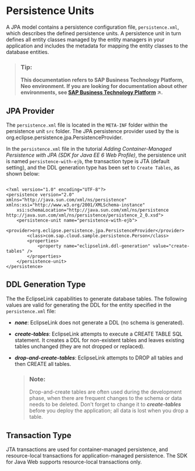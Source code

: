 <!-- loioe7beab5abb571014949ff631a2e90095 -->

# Persistence Units

A JPA model contains a persistence configuration file, `persistence.xml`, which describes the defined persistence units. A persistence unit in turn defines all entity classes managed by the entity managers in your application and includes the metadata for mapping the entity classes to the database entities.

> ### Tip:  
> **This documentation refers to SAP Business Technology Platform, Neo environment. If you are looking for documentation about other environments, see [SAP Business Technology Platform](https://help.sap.com/viewer/65de2977205c403bbc107264b8eccf4b/Cloud/en-US/6a2c1ab5a31b4ed9a2ce17a5329e1dd8.html "SAP Business Technology Platform (SAP BTP) is an integrated offering comprised of four technology portfolios: database and data management, application development and integration, analytics, and intelligent technologies. The platform offers users the ability to turn data into business value, compose end-to-end business processes, and build and extend SAP applications quickly.") :arrow_upper_right:.**



## JPA Provider

The `persistence.xml` file is located in the `META-INF` folder within the persistence unit `src` folder. The JPA persistence provider used by the is org.eclipse.persistence.jpa.PersistenceProvider.



In the `persistence.xml` file in the tutorial *Adding Container-Managed Persistence with JPA \(SDK for Java EE 6 Web Profile\)*, the persistence unit is named `persistence-with-ejb`, the transaction type is JTA \(default setting\), and the DDL generation type has been set to `Create Tables`, as shown below:

```

<?xml version="1.0" encoding="UTF-8"?>
<persistence version="2.0" xmlns="http://java.sun.com/xml/ns/persistence" xmlns:xsi="http://www.w3.org/2001/XMLSchema-instance"
    xsi:schemaLocation="http://java.sun.com/xml/ns/persistence http://java.sun.com/xml/ns/persistence/persistence_2_0.xsd">
    <persistence-unit name="persistence-with-ejb">
        <provider>org.eclipse.persistence.jpa.PersistenceProvider</provider>
        <class>com.sap.cloud.sample.persistence.Person</class>
        <properties>
            <property name="eclipselink.ddl-generation" value="create-tables" />
        </properties>
    </persistence-unit>
</persistence>

```



<a name="loioe7beab5abb571014949ff631a2e90095__section_A73E8EB46D9A41A58F811DCC667738DA"/>

## DDL Generation Type

The the EclipseLink capabilities to generate database tables. The following values are valid for generating the DDL for the entity specified in the `persistence.xml` file:

-   ***none***: EclipseLink does not generate a DDL \(no schema is generated\).
-   ***create-tables***: EclipseLink attempts to execute a CREATE TABLE SQL statement. It creates a DDL for non-existent tables and leaves existing tables unchanged \(they are not dropped or replaced\).
-   ***drop-and-create-tables***: EclipseLink attempts to DROP all tables and then CREATE all tables.

    > ### Note:  
    > Drop-and-create tables are often used during the development phase, when there are frequent changes to the schema or data needs to be deleted. Don't forget to change it to ***create-tables*** before you deploy the application; all data is lost when you drop a table.




<a name="loioe7beab5abb571014949ff631a2e90095__section_59C2A659B73A4AC892617F9668F52ED1"/>

## Transaction Type

JTA transactions are used for container-managed persistence, and resource-local transactions for application-managed persistence. The SDK for Java Web supports resource-local transactions only.

